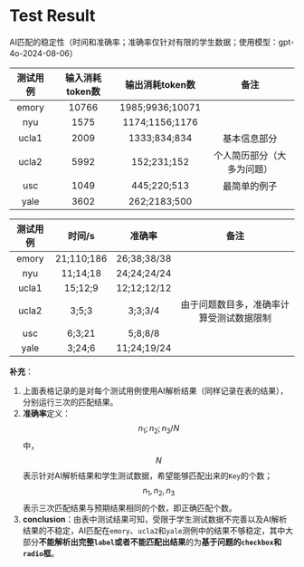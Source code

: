# Test Result



AI匹配的稳定性（时间和准确率；准确率仅针对有限的学生数据；使用模型：gpt-4o-2024-08-06）

| 测试用例 | 输入消耗token数 | 输出消耗token数 |            备注            |
| :------: | :-------------: | :-------------: | :------------------------: |
|  emory   |      10766      | 1985;9936;10071 |                            |
|   nyu    |      1575       | 1174;1156;1176  |                            |
|  ucla1   |      2009       |  1333;834;834   |        基本信息部分        |
|  ucla2   |      5992       |   152;231;152   | 个人简历部分（大多为问题） |
|   usc    |      1049       |   445;220;513   |        最简单的例子        |
|   yale   |      3602       |  262;2183;500   |                            |

| 测试用例 |   时间/s   |   准确率    |                   备注                   |
| :------: | :--------: | :---------: | :--------------------------------------: |
|  emory   | 21;110;186 | 26;38;38/38 |                                          |
|   nyu    |  11;14;18  | 24;24;24/24 |                                          |
|  ucla1   |  15;12;9   | 12;12;12/12 |                                          |
|  ucla2   |   3;5;3    |   3;3;3/4   | 由于问题数目多，准确率计算受测试数据限制 |
|   usc    |   6;3;21   |   5;8;8/8   |                                          |
|   yale   |   3;24;6   | 11;24;19/24 |                                          |

**补充**：

1. 上面表格记录的是对每个测试用例使用AI解析结果（同样记录在表的结果），分别运行三次的匹配结果。
2. **准确率**定义：$$n_1;n_2;n_3/N$$中，$$N$$表示针对AI解析结果和学生测试数据，希望能够匹配出来的`Key`的个数；$$n_1,n_2,n_3$$表示三次匹配结果与预期结果相同的个数，即正确匹配个数。
3. **conclusion**：由表中测试结果可知，受限于学生测试数据不完善以及AI解析结果的不稳定，AI匹配在`emory`、`ucla2`和`yale`测例中的结果不够稳定，其中大部分**不能解析出完整`label`**或者**不能匹配出结果**的为**基于问题的`checkbox`和`radio`框**。